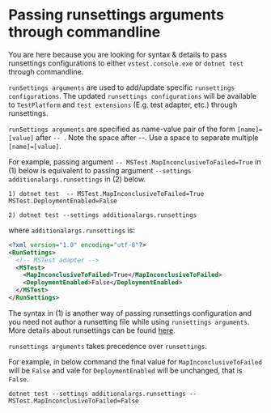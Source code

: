 # Passing runsettings arguments through commandline
You are here because you are looking for syntax & details to pass runsettings configurations to either `vstest.console.exe` or `dotnet test` through commandline.

`runSettings arguments` are used to add/update specific `runsettings configurations`. The updated `runsettings configurations` will be available to `TestPlatform` and `test extensions` (E.g. test adapter, etc.) through runsettings.

`runSettings arguments` are specified as name-value pair of the form `[name]=[value]` after `-- `. Note the space after --. Use a space to separate multiple `[name]=[value]`.


For example, passing argument `-- MSTest.MapInconclusiveToFailed=True` in (1) below is equivalent to passing argument `--settings additionalargs.runsettings` in (2) below.

```
1) dotnet test  -- MSTest.MapInconclusiveToFailed=True MSTest.DeploymentEnabled=False
```

```
2) dotnet test --settings additionalargs.runsettings
```

where `additionalargs.runsettings` is:

```xml
<?xml version="1.0" encoding="utf-8"?>  
<RunSettings>  
  <!-- MSTest adapter -->  
  <MSTest>  
    <MapInconclusiveToFailed>True</MapInconclusiveToFailed>
    <DeploymentEnabled>False</DeploymentEnabled>
  </MSTest>   
</RunSettings> 
```


The syntax in (1) is another way of passing runsettings configuration and you need not author a runsetting file while using `runsettings arguments`. More details about runsettings can be found [here](https://msdn.microsoft.com/en-us/library/jj635153.aspx).


`runsettings arguments` takes precedence over `runsettings`.

For example, in below command the final value for `MapInconclusiveToFailed` will be `False` and vale for `DeploymentEnabled` will be unchanged, that is `False`.

```
dotnet test --settings additionalargs.runsettings -- MSTest.MapInconclusiveToFailed=False
```
